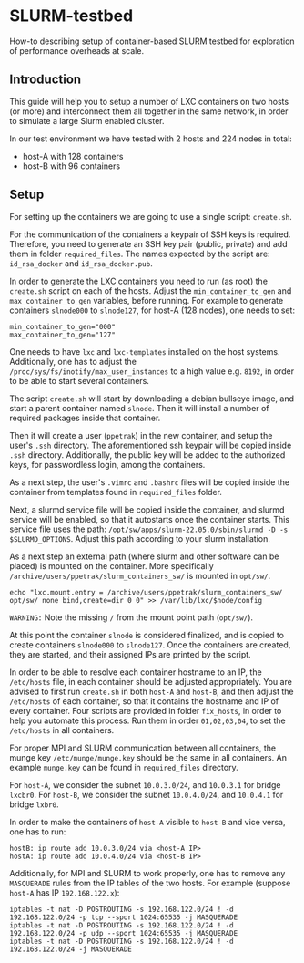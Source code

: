 # SLURM-testbed
How-to describing setup of container-based SLURM testbed for exploration
of performance overheads at scale.


## Introduction

This guide will help you to setup a number of LXC containers on two hosts (or more) and interconnect them all together in the same network,
in order to simulate a large Slurm enabled cluster.

In our test environment we have tested with 2 hosts and 224 nodes in total: 
- host-A with 128 containers
- host-B with 96 containers


## Setup

For setting up the containers we are going to use a single script: `create.sh`.

For the communication of the containers a keypair of SSH keys is required. Therefore,
you need to generate an SSH key pair (public, private) and add them in folder `required_files`. 
The names expected by the script are: `id_rsa_docker` and `id_rsa_docker.pub`.

In order to generate the LXC containers you need to run (as root) the `create.sh` script on each of the hosts.
Adjust the `min_container_to_gen` and `max_container_to_gen` variables, before running.
For example to generate containers `slnode000` to `slnode127`, for host-A (128 nodes), one needs to set:
```
min_container_to_gen="000"
max_container_to_gen="127"
```
One needs to have `lxc` and `lxc-templates` installed on the host systems. Additionally,
one has to adjust the `/proc/sys/fs/inotify/max_user_instances` to a high value e.g. `8192`,
in order to be able to start several containers.

The script `create.sh` will start by downloading a debian bullseye image, and start
a parent container named `slnode`. Then it will install a number of required packages 
inside that container.

Then it will create a user (`ppetrak`) in the new container, and setup the user's
`.ssh` directory. The aforementioned ssh keypair will be copied inside `.ssh` directory.
Additionally, the public key will be added to the authorized keys, for passwordless login,
among the containers.

As a next step, the user's `.vimrc` and `.bashrc` files will be copied inside the 
container from templates found in `required_files` folder.

Next, a slurmd service file will be copied inside the container, and slurmd service
will be enabled, so that it autostarts once the container starts. This service file
uses the path: `/opt/sw/apps/slurm-22.05.0/sbin/slurmd -D -s $SLURMD_OPTIONS`.
Adjust this path according to your slurm installation.

As a next step an external path (where slurm and other software can be placed) is 
mounted on the container. More specifically `/archive/users/ppetrak/slurm_containers_sw/`
is mounted in `opt/sw/`.
```
echo "lxc.mount.entry = /archive/users/ppetrak/slurm_containers_sw/ opt/sw/ none bind,create=dir 0 0" >> /var/lib/lxc/$node/config
```

`WARNING:` Note the missing `/` from the mount point path (`opt/sw/`).

At this point the container `slnode` is considered finalized, and is copied to create containers `slnode000` to `slnode127`.
Once the containers are created, they are started, and their assigned IPs are printed by the script. 

In order to be able to resolve each container hostname to an IP, the `/etc/hosts` file, in each container should be adjusted appropriately.
You are advised to first run `create.sh` in both `host-A` and `host-B`, and then adjust the `/etc/hosts` of each container, so that it 
contains the hostname and IP of every container. Four scripts are provided in folder `fix_hosts`, in order to help you automate this process. 
Run them in order `01,02,03,04`, to set the `/etc/hosts` in all containers.

For proper MPI and SLURM communication between all containers, the munge key `/etc/munge/munge.key` should be the same in all containers.
An example `munge.key` can be found in `required_files` directory.

For `host-A`, we consider the subnet `10.0.3.0/24`, and `10.0.3.1` for bridge `lxcbr0`.
For `host-B`, we consider the subnet `10.0.4.0/24`, and `10.0.4.1` for bridge `lxbr0`.

In order to make the containers of `host-A` visible to `host-B` and vice versa, one has to run:
```
hostB: ip route add 10.0.3.0/24 via <host-A IP>
hostA: ip route add 10.0.4.0/24 via <host-B IP>
```

Additionally, for MPI and SLURM to work properly, one has to remove any `MASQUERADE` rules from the IP tables of the two hosts.
For example (suppose `host-A` has IP `192.168.122.x`):
```
iptables -t nat -D POSTROUTING -s 192.168.122.0/24 ! -d 192.168.122.0/24 -p tcp --sport 1024:65535 -j MASQUERADE
iptables -t nat -D POSTROUTING -s 192.168.122.0/24 ! -d 192.168.122.0/24 -p udp --sport 1024:65535 -j MASQUERADE
iptables -t nat -D POSTROUTING -s 192.168.122.0/24 ! -d 192.168.122.0/24 -j MASQUERADE
```


